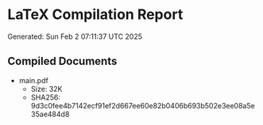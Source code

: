 # LaTeX Compilation Report
Generated: Sun Feb  2 07:11:37 UTC 2025
## Compiled Documents
- main.pdf
  - Size: 32K
  - SHA256: 9d3c0fee4b7142ecf91ef2d667ee60e82b0406b693b502e3ee08a5e35ae484d8
